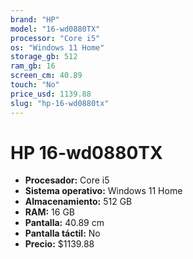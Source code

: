 ```yaml
---
brand: "HP"
model: "16-wd0880TX"
processor: "Core i5"
os: "Windows 11 Home"
storage_gb: 512
ram_gb: 16
screen_cm: 40.89
touch: "No"
price_usd: 1139.88
slug: "hp-16-wd0880tx"
---
```


# HP 16-wd0880TX

- **Procesador:** Core i5
- **Sistema operativo:** Windows 11 Home
- **Almacenamiento:** 512 GB
- **RAM:** 16 GB
- **Pantalla:** 40.89 cm
- **Pantalla táctil:** No
- **Precio:** $1139.88
